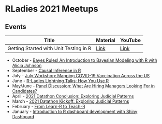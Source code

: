 
# RLadies 2021 Meetups


## Events
| Title | Material | YouTube |
|-------|------|---------|
| Getting Started with Unit Testing in R | [Link](2021_11/2021_11_slides.pdf) | [Link](https://youtu.be/4bPekjzIYiU) |


 

* October - [Bayes Rules! An Introduction to Bayesian Modeling with R with Alicia Johnson](https://youtu.be/MgB1ihuEDN4)
* September - [Causal Inference in R](https://youtu.be/m7RH1O4r80c)
* July - [July Workshop: Mapping COVID-19 Vaccination Across the US](https://www.meetup.com/rladies-philly/events/277326038/)
* June - [R-Ladies Lightning Talks: How You Use R](https://www.meetup.com/rladies-philly/events/276190525/)
* May/June - [Panel Discussion: What Are Hiring Managers Looking For in Candidates?](https://www.meetup.com/rladies-philly/events/278174135/)
* April - [2021 Datathon Conclusion: Exploring Judicial Patterns](https://www.meetup.com/rladies-philly/events/276365054/)
* March - [2021 Datathon Kickoff: Exploring Judicial Patterns](https://www.meetup.com/rladies-philly/events/276365040/)
* February - [From Learn-R to Teach-R](https://www.rladiesphilly.org/post/recap_teachr/)
* January - [Introduction to R dashboard development with Shiny Dashboard](https://www.meetup.com/rladies-philly/events/268783210/)
